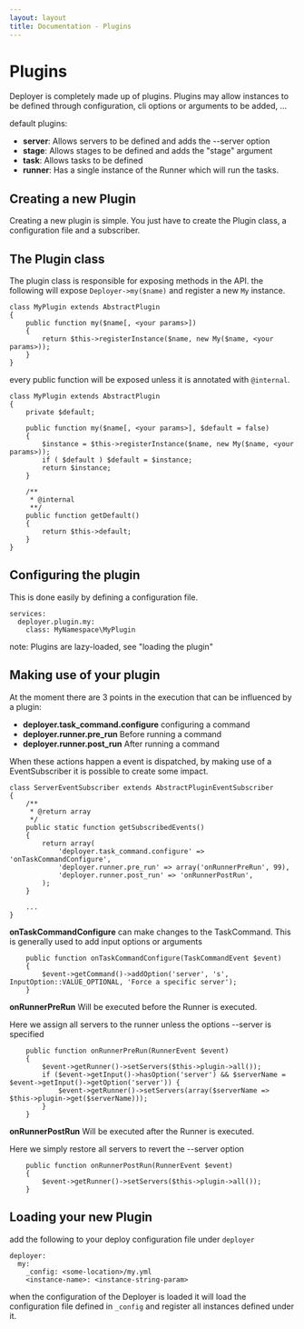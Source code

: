 ```yaml
---
layout: layout
title: Documentation - Plugins
---
```

# Plugins

Deployer is completely made up of plugins.
Plugins may allow instances to be defined through configuration, cli options or arguments to be added, ...

default plugins:

- **server**: Allows servers to be defined and adds the --server option 
- **stage**: Allows stages to be defined and adds the "stage" argument
- **task**: Allows tasks to be defined
- **runner**: Has a single instance of the Runner which will run the tasks.

## Creating a new Plugin

Creating a new plugin is simple.
You just have to create the Plugin class, a configuration file and a subscriber.

## The Plugin class

The plugin class is responsible for exposing methods in the API.
the following will expose `Deployer->my($name)` and register a new `My` instance.

~~~
class MyPlugin extends AbstractPlugin
{
    public function my($name[, <your params>])
    {
        return $this->registerInstance($name, new My($name, <your params>));
    }
}
~~~

every public function will be exposed unless it is annotated with `@internal`.

~~~
class MyPlugin extends AbstractPlugin
{
    private $default;

    public function my($name[, <your params>], $default = false)
    {
        $instance = $this->registerInstance($name, new My($name, <your params>));
        if ( $default ) $default = $instance;
        return $instance;
    }
    
    /**
     * @internal
     **/
    public function getDefault()
    {
        return $this->default;
    }
}
~~~


## Configuring the plugin

This is done easily by defining a configuration file.

~~~
services:
  deployer.plugin.my:
    class: MyNamespace\MyPlugin
~~~

note: Plugins are lazy-loaded, see "loading the plugin"


## Making use of your plugin

At the moment there are 3 points in the execution that can be influenced by a plugin:

- **deployer.task_command.configure** configuring a command
- **deployer.runner.pre_run** Before running a command
- **deployer.runner.post_run** After running a command

When these actions happen a event is dispatched, by making use of a EventSubscriber it is possible to create some impact.

~~~
class ServerEventSubscriber extends AbstractPluginEventSubscriber
{
    /**
     * @return array
     */
    public static function getSubscribedEvents()
    {
        return array(
            'deployer.task_command.configure' => 'onTaskCommandConfigure',
            'deployer.runner.pre_run' => array('onRunnerPreRun', 99),
            'deployer.runner.post_run' => 'onRunnerPostRun',
        );
    }

    ...
}
~~~

**onTaskCommandConfigure** can make changes to the TaskCommand. This is generally used to add input options or arguments

~~~
    public function onTaskCommandConfigure(TaskCommandEvent $event)
    {
        $event->getCommand()->addOption('server', 's', InputOption::VALUE_OPTIONAL, 'Force a specific server');
    }
~~~
   
**onRunnerPreRun** Will be executed before the Runner is executed. 

Here we assign all servers to the runner unless the options --server is specified
   
~~~
    public function onRunnerPreRun(RunnerEvent $event)
    {
        $event->getRunner()->setServers($this->plugin->all());
        if ($event->getInput()->hasOption('server') && $serverName = $event->getInput()->getOption('server')) {
            $event->getRunner()->setServers(array($serverName => $this->plugin->get($serverName)));
        }
    }
~~~
  
**onRunnerPostRun** Will be executed after the Runner is executed. 

Here we simply restore all servers to revert the --server option

~~~
    public function onRunnerPostRun(RunnerEvent $event)
    {
        $event->getRunner()->setServers($this->plugin->all());
    }
~~~


## Loading your new Plugin

add the following to your deploy configuration file under `deployer`

~~~
deployer:
  my:
    _config: <some-location>/my.yml
    <instance-name>: <instance-string-param>
~~~

when the configuration of the Deployer is loaded it will load the configuration file defined in `_config` 
and register all instances defined under it.